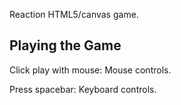 Reaction HTML5/canvas game.


Playing the Game
---
Click play with mouse:
	Mouse controls.

Press spacebar:
	Keyboard controls.
